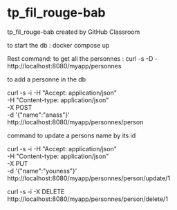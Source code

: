 # tp_fil_rouge-bab
tp_fil_rouge-bab created by GitHub Classroom

to start the db : docker compose up

Rest command:
to get all the personnes : curl -s -D - http://localhost:8080/myapp/personnes


to add a personne in the db 

curl -s -i -H "Accept: application/json"  \
-H "Content-type: application/json"  \
-X POST \
-d '{"name":"anass"}' \
http://localhost:8080/myapp/personnes/person



command to update a persons name by its id 

curl -s -i -H "Accept: application/json"  \
-H "Content-type: application/json"  \
-X PUT \
-d '{"name":"youness"}' \
http://localhost:8080/myapp/personnes/person/update/1



curl -s -i -X DELETE \
http://localhost:8080/myapp/personnes/person/delete/1
